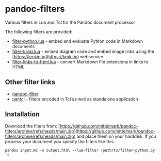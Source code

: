 # pandoc-filters

Various filters in Lua and Tcl for the Pandoc document processor

The following filters are provided:

- [filter-python.lua](lua-filters/filter-python.lua) - embed and evaluate Python code in Markdown documents
- [filter-kroki.lua](lua-filters/filter-kroki.lua) - embed diagram code and embed image links using the [https://krokio.io](https://kroki.io) webservice
- [filter-links-to-html.lua](lua-filters/filter-links-to-html.lua) - convert Markdown file extensions in links to HTML

## Other filter links

* [pandoc-filter](https://github.com/pandoc/lua-filters)
* [pantcl](https://github.com/mittelmark/pandoc-filters) - filters encoded in Tcl as well as standalone application

## Installation

Download the filters from: [https://github.com/mittelmark/pandoc-filters/archive/refs/heads/main.zip](https://github.com/mittelmark/pandoc-filters/archive/refs/heads/main.zip) and place them on your harddisk. If you process your document you specify the filters like this:

```
pandoc input.md -o output.html --lua-filter /path/to/filter-python.py -s 
```


